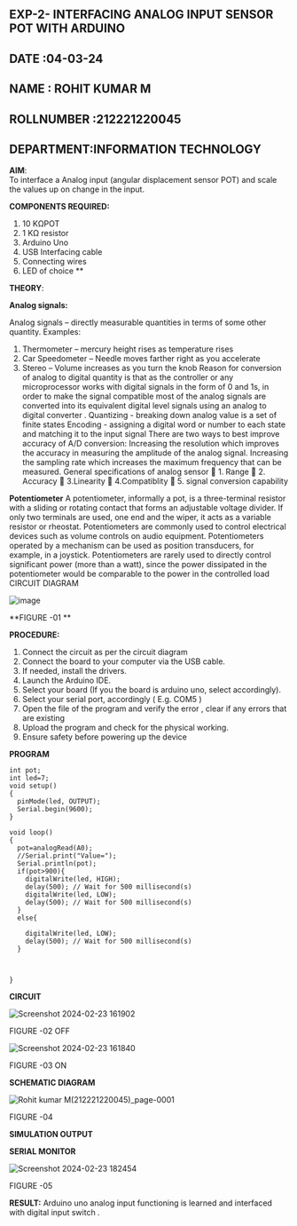 ## EXP-2- INTERFACING ANALOG INPUT SENSOR POT WITH ARDUINO
## DATE :04-03-24
## NAME : ROHIT KUMAR M																             
## ROLLNUMBER :212221220045
## DEPARTMENT:INFORMATION TECHNOLOGY

**AIM**:  
To interface a Analog  input (angular displacement sensor POT) and scale the values up on change in the input.


**COMPONENTS REQUIRED:**
1.	10 KΩPOT
2.	1 KΩ resistor 
3.	Arduino Uno 
4.	USB Interfacing cable 
5.	Connecting wires 
6.	LED of choice 
**


**THEORY**: 

**Analog signals:**

Analog signals – directly measurable quantities in terms of some other quantity.
Examples:
1. Thermometer – mercury height rises as temperature rises
2. Car Speedometer – Needle moves farther right as you accelerate
3. Stereo – Volume increases as you turn the knob
Reason for conversion of analog to digital quantity is that as the controller or any microprocessor works with digital signals in the form of 0 and 1s, in order to make the signal compatible  most of the analog signals are converted into its equivalent digital level signals using an analog to digital converter .
Quantizing - breaking down analog value is a set of finite states
Encoding - assigning a digital word or number to each state and matching it to the input signal
 There are two ways to best improve accuracy of A/D conversion:
Increasing the resolution which improves the accuracy in measuring the amplitude of the analog signal.
Increasing the sampling rate which increases the maximum frequency that can be measured.
General specifications of analog sensor
	1. Range
	2. Accuracy
	3.Linearity
	4.Compatiblity
	5. signal conversion capability

**Potentiometer**
A potentiometer, informally a pot, is a three-terminal resistor with a sliding or rotating contact that forms an adjustable voltage divider. If only two terminals are used, one end and the wiper, it acts as a variable resistor or rheostat.
Potentiometers are commonly used to control electrical devices such as volume controls on audio equipment. Potentiometers operated by a mechanism can be used as position transducers, for example, in a joystick. Potentiometers are rarely used to directly control significant power (more than a watt), since the power dissipated in the potentiometer would be comparable to the power in the controlled load
CIRCUIT DIAGRAM





![image](https://user-images.githubusercontent.com/36288975/163530788-eec3cdc3-95e8-4d2d-8349-6d0ea4c9439c.png)

**FIGURE -01
**

**PROCEDURE:**

1.	Connect the circuit as per the circuit diagram 
2.	Connect the board to your computer via the USB cable.
3.	If needed, install the drivers.
4.	Launch the Arduino IDE.
5.	Select your board (If you the board is arduino uno, select accordingly).
6.	Select your serial port, accordingly ( E.g. COM5 )
7.	Open the file of the program  and verify the error , clear if any errors that are existing 
8.	Upload the program and check for the physical working. 
9.	Ensure safety before powering up the device 

**PROGRAM** 
```
int pot;
int led=7;
void setup()
{
  pinMode(led, OUTPUT);
  Serial.begin(9600);
}

void loop()
{
  pot=analogRead(A0);
  //Serial.print("Value=");
  Serial.println(pot);
  if(pot>900){
    digitalWrite(led, HIGH);
    delay(500); // Wait for 500 millisecond(s)
    digitalWrite(led, LOW);
    delay(500); // Wait for 500 millisecond(s)
  }
  else{
    
    digitalWrite(led, LOW);
    delay(500); // Wait for 500 millisecond(s)
  }
    
  
  
}

```

**CIRCUIT**

![Screenshot 2024-02-23 161902](https://github.com/rohitkumar20700000/EXPERIMENT-NO--02-INTERFACING-ANALOG-INPUT-SENSOR-POT-WITH-ARDUINO-/assets/130482461/6cab6ecd-4230-46c1-83e8-ee6365417cff)


FIGURE -02 OFF

 ![Screenshot 2024-02-23 161840](https://github.com/rohitkumar20700000/EXPERIMENT-NO--02-INTERFACING-ANALOG-INPUT-SENSOR-POT-WITH-ARDUINO-/assets/130482461/7cc57710-bf42-4fd3-822a-e1e918c2757f)



FIGURE -03 ON

**SCHEMATIC DIAGRAM**


![Rohit kumar M(212221220045)_page-0001](https://github.com/rohitkumar20700000/EXPERIMENT-NO--02-INTERFACING-ANALOG-INPUT-SENSOR-POT-WITH-ARDUINO-/assets/130482461/1e1881b4-ee1b-4c81-aa12-a2266709053b)


FIGURE -04



**SIMULATION OUTPUT**

**SERIAL MONITOR**




![Screenshot 2024-02-23 182454](https://github.com/rohitkumar20700000/EXPERIMENT-NO--02-INTERFACING-ANALOG-INPUT-SENSOR-POT-WITH-ARDUINO-/assets/130482461/4e114ff1-cfe0-46c4-89b5-13c79e5e69ed)



FIGURE -05






**RESULT:** 
Arduino uno analog input functioning is learned and interfaced with digital input switch .
